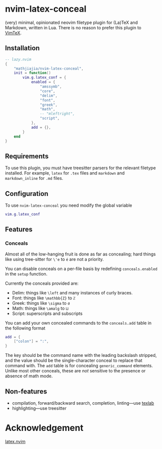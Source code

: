 # nvim-latex-conceal

(very) minimal, opinionated neovim filetype plugin for (La)TeX and Markdown, written in Lua.
There is no reason to prefer this plugin to [VimTeX](https://github.com/lervag/vimtex).

## Installation

```lua
-- lazy.nvim
{
    "mathjiajia/nvim-latex-conceal",
    init = function()
        vim.g.latex_conf = {
            enabled = {
                "amssymb",
                "core",
                "delim",
                "font",
                "greek",
                "math",
                -- "mleftright",
                "script",
            },
            add = {},
        }
    end
}
```

## Requirements

To use this plugin,
you must have treesitter parsers for the relevant filetype installed.
For example, `latex` for `.tex` files
and `markdown` and `markdown_inline` for `.md` files.

## Configuration

To use `nvim-latex-conceal` you need modify the global variable

```lua
vim.g.latex_conf
```

## Features

### Conceals

Almost all of the low-hanging fruit is done as far as concealing;
hard things like using tree-sitter for `\'e` to `é` are not a priority.

You can disable conceals on a per-file basis by redefining `conceals.enabled` in the `setup` function.

Currently the conceals provided are:

- Delim: things like `\left` and many instances of curly braces.
- Font: things like `\mathbb{Z}` to `ℤ`
- Greek: things like `\sigma` to `σ`
- Math: things like `\amalg` to `⨿`
- Script: superscripts and subscripts

You can add your own concealed commands to the `conceals.add` table in the following format

```lua
add = {
	["colon"] = ":",
}
```

The key should be the command name with the leading backslash stripped,
and the value should be the single-character conceal to replace that command with.
The `add` table is for concealing `generic_command` elements.
Unlike most other conceals, these are _not_ sensitive to the presence or absence of math mode.

## Non-features

- compilation, forward/backward search, completion, linting—use [texlab](https://github.com/latex-lsp/texlab)
- highlighting—use treesitter

# Acknowledgement

[latex.nvim](https://github.com/robbielyman/latex.nvim)
